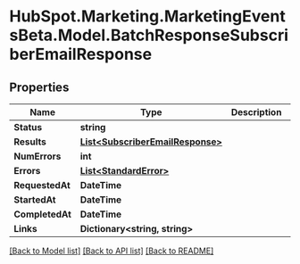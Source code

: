 # HubSpot.Marketing.MarketingEventsBeta.Model.BatchResponseSubscriberEmailResponse

## Properties

Name | Type | Description | Notes
------------ | ------------- | ------------- | -------------
**Status** | **string** |  | 
**Results** | [**List&lt;SubscriberEmailResponse&gt;**](SubscriberEmailResponse.md) |  | 
**NumErrors** | **int** |  | [optional] 
**Errors** | [**List&lt;StandardError&gt;**](StandardError.md) |  | [optional] 
**RequestedAt** | **DateTime** |  | [optional] 
**StartedAt** | **DateTime** |  | 
**CompletedAt** | **DateTime** |  | 
**Links** | **Dictionary&lt;string, string&gt;** |  | [optional] 

[[Back to Model list]](../README.md#documentation-for-models) [[Back to API list]](../README.md#documentation-for-api-endpoints) [[Back to README]](../README.md)


